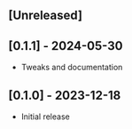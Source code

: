 ## [Unreleased]

## [0.1.1] - 2024-05-30

- Tweaks and documentation

## [0.1.0] - 2023-12-18

- Initial release
